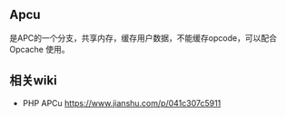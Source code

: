 ## Apcu

是APC的一个分支，共享内存，缓存用户数据，不能缓存opcode，可以配合Opcache 使用。

## 相关wiki

- PHP APCu https://www.jianshu.com/p/041c307c5911

